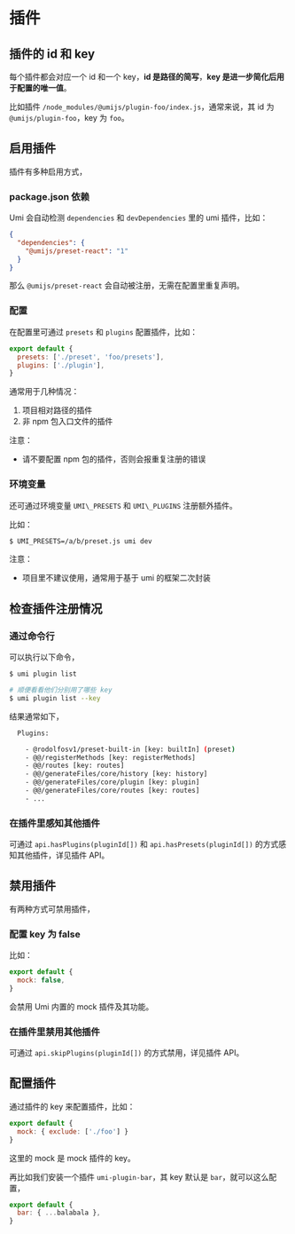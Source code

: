 # 插件

## 插件的 id 和 key

每个插件都会对应一个 id 和一个 key，**id 是路径的简写**，**key 是进一步简化后用于配置的唯一值**。

比如插件 `/node_modules/@umijs/plugin-foo/index.js`，通常来说，其 id 为 `@umijs/plugin-foo`，key 为 `foo`。

## 启用插件

插件有多种启用方式，

### package.json 依赖

Umi 会自动检测 `dependencies` 和 `devDependencies` 里的 umi 插件，比如：

```json
{
  "dependencies": {
    "@umijs/preset-react": "1"
  }
}
```

那么 `@umijs/preset-react` 会自动被注册，无需在配置里重复声明。

### 配置

在配置里可通过 `presets` 和 `plugins` 配置插件，比如：

```js
export default {
  presets: ['./preset', 'foo/presets'],
  plugins: ['./plugin'],
}
```

通常用于几种情况：

1. 项目相对路径的插件
2. 非 npm 包入口文件的插件

注意：

* 请不要配置 npm 包的插件，否则会报重复注册的错误

### 环境变量

还可通过环境变量 `UMI\_PRESETS` 和 `UMI\_PLUGINS` 注册额外插件。

比如：

```bash
$ UMI_PRESETS=/a/b/preset.js umi dev
```

注意：

* 项目里不建议使用，通常用于基于 umi 的框架二次封装

## 检查插件注册情况

### 通过命令行

可以执行以下命令，

```bash
$ umi plugin list

# 顺便看看他们分别用了哪些 key
$ umi plugin list --key
```

结果通常如下，

```bash
  Plugins:

    - @rodolfosv1/preset-built-in [key: builtIn] (preset)
    - @@/registerMethods [key: registerMethods]
    - @@/routes [key: routes]
    - @@/generateFiles/core/history [key: history]
    - @@/generateFiles/core/plugin [key: plugin]
    - @@/generateFiles/core/routes [key: routes]
    - ...
```

### 在插件里感知其他插件

可通过 `api.hasPlugins(pluginId[])` 和 `api.hasPresets(pluginId[])` 的方式感知其他插件，详见插件 API。

## 禁用插件

有两种方式可禁用插件，

### 配置 key 为 false

比如：

```js
export default {
  mock: false,
}
```

会禁用 Umi 内置的 mock 插件及其功能。

### 在插件里禁用其他插件

可通过 `api.skipPlugins(pluginId[])` 的方式禁用，详见插件 API。

## 配置插件

通过插件的 key 来配置插件，比如：

```js
export default {
  mock: { exclude: ['./foo'] }
}
```

这里的 mock 是 mock 插件的 key。

再比如我们安装一个插件 `umi-plugin-bar`，其 key 默认是 `bar`，就可以这么配置，

```js
export default {
  bar: { ...balabala },
}
```

